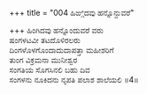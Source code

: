+++
title = "004 ಹಿಙ್ಗಿದವು ಹನ್ನೊನ್ದುವರೆ"

+++
ಹಿಂಗಿದವು ಹನ್ನೊಂದುವರೆ ವರು  
ಷಂಗಳಟವೀ ತಟದೊಳಿರಲರು  
ದಿಂಗಳೊಳಗೊಂದಾದುದಾಪತ್ತಾ ಮಹೀಶರಿಗೆ   
ತುಂಗ ವಿಕ್ರಮನಾ ಮುನೀಶ್ವರ  
ಸಂಗತಿಯ ಸೊಗಸಿನಲಿ ಬಹು ದಿವ  
ಸಂಗಳನು ನೂಕಿದನು ನೃಪತಿ ಪಲಾಶ ಶಾಲೆಯಲಿ      ॥4॥